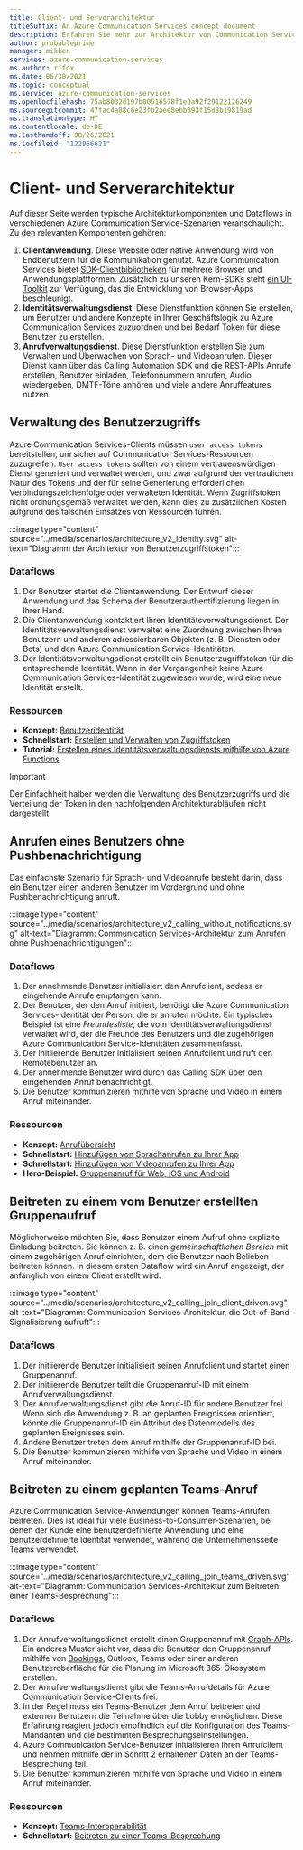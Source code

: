 ```yaml
---
title: Client- und Serverarchitektur
titleSuffix: An Azure Communication Services concept document
description: Erfahren Sie mehr zur Architektur von Communication Services.
author: probableprime
manager: mikben
services: azure-communication-services
ms.author: rifox
ms.date: 06/30/2021
ms.topic: conceptual
ms.service: azure-communication-services
ms.openlocfilehash: 75ab8032d197b00516578f1e0a92f29122126249
ms.sourcegitcommit: 47fac4a88c6e23fb2aee8ebb093f15d8b19819ad
ms.translationtype: HT
ms.contentlocale: de-DE
ms.lasthandoff: 08/26/2021
ms.locfileid: "122966621"
---
```

# <a name="client-and-server-architecture"></a>Client- und Serverarchitektur

Auf dieser Seite werden typische Architekturkomponenten und Dataflows in verschiedenen Azure Communication Service-Szenarien veranschaulicht. Zu den relevanten Komponenten gehören:

1. **Clientanwendung**. Diese Website oder native Anwendung wird von Endbenutzern für die Kommunikation genutzt. Azure Communication Services bietet [SDK-Clientbibliotheken](sdk-options.md) für mehrere Browser und Anwendungsplattformen. Zusätzlich zu unseren Kern-SDKs steht [ein UI-Toolkit](https://aka.ms/acsstorybook) zur Verfügung, das die Entwicklung von Browser-Apps beschleunigt.
1. **Identitätsverwaltungsdienst**.  Diese Dienstfunktion können Sie erstellen, um Benutzer und andere Konzepte in Ihrer Geschäftslogik zu Azure Communication Services zuzuordnen und bei Bedarf Token für diese Benutzer zu erstellen.
1. **Anrufverwaltungsdienst**.  Diese Dienstfunktion erstellen Sie zum Verwalten und Überwachen von Sprach- und Videoanrufen.  Dieser Dienst kann über das Calling Automation SDK und die REST-APIs Anrufe erstellen, Benutzer einladen, Telefonnummern anrufen, Audio wiedergeben, DMTF-Töne anhören und viele andere Anruffeatures nutzen.


## <a name="user-access-management"></a>Verwaltung des Benutzerzugriffs

Azure Communication Services-Clients müssen `user access tokens` bereitstellen, um sicher auf Communication Services-Ressourcen zuzugreifen. `User access tokens` sollten von einem vertrauenswürdigen Dienst generiert und verwaltet werden, und zwar aufgrund der vertraulichen Natur des Tokens und der für seine Generierung erforderlichen Verbindungszeichenfolge oder verwalteten Identität. Wenn Zugriffstoken nicht ordnungsgemäß verwaltet werden, kann dies zu zusätzlichen Kosten aufgrund des falschen Einsatzes von Ressourcen führen.

:::image type="content" source="../media/scenarios/architecture_v2_identity.svg" alt-text="Diagramm der Architektur von Benutzerzugriffstoken":::

### <a name="dataflows"></a>Dataflows
1. Der Benutzer startet die Clientanwendung. Der Entwurf dieser Anwendung und das Schema der Benutzerauthentifizierung liegen in Ihrer Hand.
2. Die Clientanwendung kontaktiert Ihren Identitätsverwaltungsdienst. Der Identitätsverwaltungsdienst verwaltet eine Zuordnung zwischen Ihren Benutzern und anderen adressierbaren Objekten (z. B. Diensten oder Bots) und den Azure Communication Service-Identitäten.
3. Der Identitätsverwaltungsdienst erstellt ein Benutzerzugriffstoken für die entsprechende Identität. Wenn in der Vergangenheit keine Azure Communication Services-Identität zugewiesen wurde, wird eine neue Identität erstellt.  

### <a name="resources"></a>Ressourcen
- **Konzept:** [Benutzeridentität](identity-model.md)
- **Schnellstart:** [Erstellen und Verwalten von Zugriffstoken](../quickstarts/access-tokens.md)
- **Tutorial:** [Erstellen eines Identitätsverwaltungsdiensts mithilfe von Azure Functions](../tutorials/trusted-service-tutorial.md)

> [!IMPORTANT]
> Der Einfachheit halber werden die Verwaltung des Benutzerzugriffs und die Verteilung der Token in den nachfolgenden Architekturabläufen nicht dargestellt.


## <a name="calling-a-user-without-push-notifications"></a>Anrufen eines Benutzers ohne Pushbenachrichtigung
Das einfachste Szenario für Sprach- und Videoanrufe besteht darin, dass ein Benutzer einen anderen Benutzer im Vordergrund und ohne Pushbenachrichtigung anruft.

:::image type="content" source="../media/scenarios/architecture_v2_calling_without_notifications.svg" alt-text="Diagramm: Communication Services-Architektur zum Anrufen ohne Pushbenachrichtigungen":::

### <a name="dataflows"></a>Dataflows

1. Der annehmende Benutzer initialisiert den Anrufclient, sodass er eingehende Anrufe empfangen kann.
2. Der Benutzer, der den Anruf initiiert, benötigt die Azure Communication Services-Identität der Person, die er anrufen möchte. Ein typisches Beispiel ist eine *Freundesliste*, die vom Identitätsverwaltungsdienst verwaltet wird, der die Freunde des Benutzers und die zugehörigen Azure Communication Service-Identitäten zusammenfasst.
3. Der initiierende Benutzer initialisiert seinen Anrufclient und ruft den Remotebenutzer an.
4. Der annehmende Benutzer wird durch das Calling SDK über den eingehenden Anruf benachrichtigt.
5. Die Benutzer kommunizieren mithilfe von Sprache und Video in einem Anruf miteinander.

### <a name="resources"></a>Ressourcen
- **Konzept:** [Anrufübersicht](voice-video-calling/calling-sdk-features.md)
- **Schnellstart:** [Hinzufügen von Sprachanrufen zu Ihrer App](../quickstarts/voice-video-calling/getting-started-with-calling.md)
- **Schnellstart:** [Hinzufügen von Videoanrufen zu Ihrer App](../quickstarts/voice-video-calling/get-started-with-video-calling.md)
- **Hero-Beispiel:** [Gruppenanruf für Web, iOS und Android](../samples/calling-hero-sample.md)


## <a name="joining-a-user-created-group-call"></a>Beitreten zu einem vom Benutzer erstellten Gruppenaufruf
Möglicherweise möchten Sie, dass Benutzer einem Aufruf ohne explizite Einladung beitreten. Sie können z. B. einen *gemeinschaftlichen Bereich* mit einem zugehörigen Anruf einrichten, dem die Benutzer nach Belieben beitreten können. In diesem ersten Dataflow wird ein Anruf angezeigt, der anfänglich von einem Client erstellt wird.

:::image type="content" source="../media/scenarios/architecture_v2_calling_join_client_driven.svg" alt-text="Diagramm: Communication Services-Architektur, die Out-of-Band-Signalisierung aufruft":::

### <a name="dataflows"></a>Dataflows
1. Der initiierende Benutzer initialisiert seinen Anrufclient und startet einen Gruppenanruf.
2. Der initiierende Benutzer teilt die Gruppenanruf-ID mit einem Anrufverwaltungsdienst.
3. Der Anrufverwaltungsdienst gibt die Anruf-ID für andere Benutzer frei. Wenn sich die Anwendung z. B. an geplanten Ereignissen orientiert, könnte die Gruppenanruf-ID ein Attribut des Datenmodells des geplanten Ereignisses sein.
4. Andere Benutzer treten dem Anruf mithilfe der Gruppenanruf-ID bei.
5. Die Benutzer kommunizieren mithilfe von Sprache und Video in einem Anruf miteinander.


## <a name="joining-a-scheduled-teams-call"></a>Beitreten zu einem geplanten Teams-Anruf
Azure Communication Service-Anwendungen können Teams-Anrufen beitreten. Dies ist ideal für viele Business-to-Consumer-Szenarien, bei denen der Kunde eine benutzerdefinierte Anwendung und eine benutzerdefinierte Identität verwendet, während die Unternehmensseite Teams verwendet.

:::image type="content" source="../media/scenarios/architecture_v2_calling_join_teams_driven.svg" alt-text="Diagramm: Communication Services-Architektur zum Beitreten einer Teams-Besprechung":::


### <a name="dataflows"></a>Dataflows
1. Der Anrufverwaltungsdienst erstellt einen Gruppenanruf mit [Graph-APIs](/graph/api/resources/onlinemeeting?view=graph-rest-1.0). Ein anderes Muster sieht vor, dass die Benutzer den Gruppenanruf mithilfe von [Bookings](https://www.microsoft.com/microsoft-365/business/scheduling-and-booking-app), Outlook, Teams oder einer anderen Benutzeroberfläche für die Planung im Microsoft 365-Ökosystem erstellen.
2. Der Anrufverwaltungsdienst gibt die Teams-Anrufdetails für Azure Communication Service-Clients frei.
3. In der Regel muss ein Teams-Benutzer dem Anruf beitreten und externen Benutzern die Teilnahme über die Lobby ermöglichen. Diese Erfahrung reagiert jedoch empfindlich auf die Konfiguration des Teams-Mandanten und die bestimmten Besprechungseinstellungen.
4. Azure Communication Service-Benutzer initialisieren ihren Anrufclient und nehmen mithilfe der in Schritt 2 erhaltenen Daten an der Teams-Besprechung teil.
5. Die Benutzer kommunizieren mithilfe von Sprache und Video in einem Anruf miteinander.

### <a name="resources"></a>Ressourcen
- **Konzept:** [Teams-Interoperabilität](teams-interop.md)
- **Schnellstart:** [Beitreten zu einer Teams-Besprechung](../quickstarts/voice-video-calling/get-started-teams-interop.md)